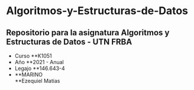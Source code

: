 # Algoritmos-y-Estructuras-de-Datos
## Repositorio para la asignatura Algoritmos y Estructuras de Datos - UTN FRBA

* Curso   **K1051
* Año     **2021 - Anual
* Legajo  **146.643-4
* **MARINO  
**Ezequiel Matias
